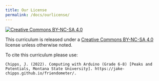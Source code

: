 ```yaml
---
title: Our License
permalink: /docs/ourlicense/
---
```


[![Creative Commons BY-NC-SA 4.0](../images/lic.svg)](https://creativecommons.org/licenses/by-nc-sa/4.0/)

This curriculum is released under a [Creative Commons BY-NC-SA 4.0](https://creativecommons.org/licenses/by-nc-sa/4.0/) license unless otherwise noted.

To cite this curriculum please use:

```
Chipps, J. (2022). Computing with Arduino (Grade 6-8) [Peaks and Potentials, Montana State University]. https://jake-chipps.github.io/friendometer/.
```
